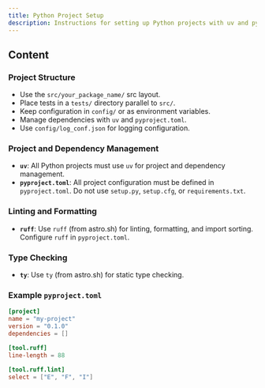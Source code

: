 ```yaml
---
title: Python Project Setup
description: Instructions for setting up Python projects with uv and pyproject.toml.
---
```


## Content

### Project Structure
- Use the `src/your_package_name/` src layout.
- Place tests in a `tests/` directory parallel to `src/`.
- Keep configuration in `config/` or as environment variables.
- Manage dependencies with `uv` and `pyproject.toml`.
- Use `config/log_conf.json` for logging configuration.

### Project and Dependency Management

- **`uv`**: All Python projects must use `uv` for project and dependency management.
- **`pyproject.toml`**: All project configuration must be defined in `pyproject.toml`. Do not use `setup.py`, `setup.cfg`, or `requirements.txt`.

### Linting and Formatting

- **`ruff`**: Use `ruff` (from astro.sh) for linting, formatting, and import sorting. Configure `ruff` in `pyproject.toml`.

### Type Checking

- **`ty`**: Use `ty` (from astro.sh) for static type checking.

### Example `pyproject.toml`

```toml
[project]
name = "my-project"
version = "0.1.0"
dependencies = []

[tool.ruff]
line-length = 88

[tool.ruff.lint]
select = ["E", "F", "I"]
```
